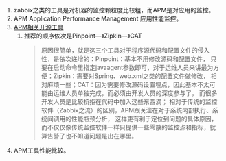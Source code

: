 1. zabbix之类的工具是对机器的监控颗粒度比较粗，而APM是对应用的监控。       
1. APM Application Performance Management 应用性能监控。       
1. [APM相关开源工具](https://www.zhihu.com/question/27994350)       
    1. 推荐的顺序依次是Pinpoint—》Zipkin—》CAT     
        >原因很简单，就是这三个工具对于程序源代码和配置文件的侵入性，是依次递增的：Pinpoint：基本不用修改源码和配置文件，
        只要在启动命令里指定javaagent参数即可，对于运维人员来讲最为方便；Zipkin：需要对Spring、web.xml之类的配置文件做修改，
        相对麻烦一些；CAT：因为需要修改源码设置埋点，因此基本不太可能由运维人员单独完成，而必须由开发人员的深度参与了，
        而很多开发人员是比较抗拒在代码中加入这些东西滴；
        相对于传统的监控软件（Zabbix之流）的区别，APM跟关注在对于系统内部执行、系统间调用的性能瓶颈分析，
        这样更有利于定位到问题的具体原因，而不仅仅像传统监控软件一样只提供一些零散的监控点和指标，就算告警了也不知道问题是出在哪里。     
1. APM工具性能比较。     
